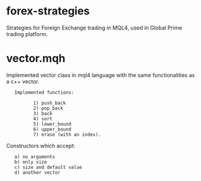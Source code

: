# forex-strategies
Strategies for Foreign Exchange trading in MQL4, used in Global Prime trading platform.

# vector.mqh
Implemented vector class in mql4 language with the same functionalities as a c++ vector.

       Implemented functions:

              1) push_back
              2) pop_back
              3) back
              4) sort
              5) lower_bound
              6) upper_bound
              7) erase (with an index).
       
Constructors which accept:

       a) no arguments
       b) only size
       c) size and default value
       d) another vector
